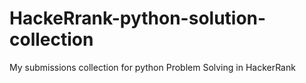 # HackeRrank-python-solution-collection
My submissions collection for python Problem Solving in HackerRank
